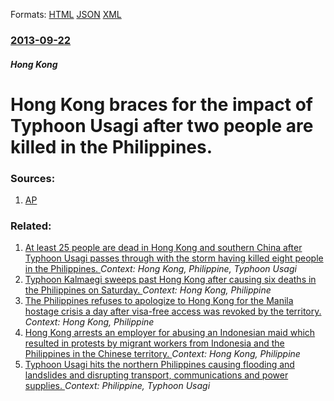 
Formats: [HTML](/news/2013/09/22/hong-kong-braces-for-the-impact-of-typhoon-usagi-after-two-people-are-killed-in-the-philippines.html)  [JSON](/news/2013/09/22/hong-kong-braces-for-the-impact-of-typhoon-usagi-after-two-people-are-killed-in-the-philippines.json)  [XML](/news/2013/09/22/hong-kong-braces-for-the-impact-of-typhoon-usagi-after-two-people-are-killed-in-the-philippines.xml)  

### [2013-09-22](/news/2013/09/22/index.md)

##### Hong Kong
# Hong Kong braces for the impact of Typhoon Usagi after two people are killed in the Philippines. 




### Sources:

1. [AP](http://bigstory.ap.org/article/severe-typhoon-hits-taiwan-and-philippines)

### Related:

1. [At least 25 people are dead in Hong Kong and southern China after Typhoon Usagi passes through with the storm having killed eight people in the Philippines. ](/news/2013/09/23/at-least-25-people-are-dead-in-hong-kong-and-southern-china-after-typhoon-usagi-passes-through-with-the-storm-having-killed-eight-people-in.md) _Context: Hong Kong, Philippine, Typhoon Usagi_
2. [Typhoon Kalmaegi sweeps past Hong Kong after causing six deaths in the Philippines on Saturday. ](/news/2014/09/16/typhoon-kalmaegi-sweeps-past-hong-kong-after-causing-six-deaths-in-the-philippines-on-saturday.md) _Context: Hong Kong, Philippine_
3. [The Philippines refuses to apologize to Hong Kong for the Manila hostage crisis a day after visa-free access was revoked by the territory. ](/news/2014/01/30/the-philippines-refuses-to-apologize-to-hong-kong-for-the-manila-hostage-crisis-a-day-after-visa-free-access-was-revoked-by-the-territory.md) _Context: Hong Kong, Philippine_
4. [Hong Kong arrests an employer for abusing an Indonesian maid which resulted in protests by migrant workers from Indonesia and the Philippines in the Chinese territory. ](/news/2014/01/20/hong-kong-arrests-an-employer-for-abusing-an-indonesian-maid-which-resulted-in-protests-by-migrant-workers-from-indonesia-and-the-philippine.md) _Context: Hong Kong, Philippine_
5. [Typhoon Usagi hits the northern Philippines causing flooding and landslides and disrupting transport, communications and power supplies. ](/news/2013/09/21/typhoon-usagi-hits-the-northern-philippines-causing-flooding-and-landslides-and-disrupting-transport-communications-and-power-supplies.md) _Context: Philippine, Typhoon Usagi_
